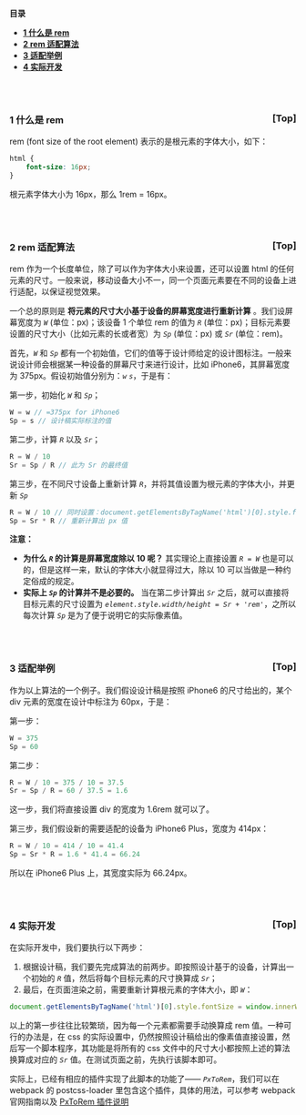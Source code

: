 <a name="index">**目录**</a>

- <a href="#ch1">**1 什么是 rem**</a>
- <a href="#ch2">**2 rem 适配算法**</a>
- <a href="#ch3">**3 适配举例**</a>
- <a href="#ch4">**4 实际开发**</a>

<br>
<br>

### <a name="ch1">1 什么是 rem</a><a style="float:right;text-decoration:none;" href="#index">[Top]</a>

rem (font size of the root element) 表示的是根元素的字体大小，如下：

```css
html {
    font-size: 16px;
}
```

根元素字体大小为 16px，那么 1rem = 16px。

<br>
<br>

### <a name="ch2">2 rem 适配算法</a><a style="float:right;text-decoration:none;" href="#index">[Top]</a>

rem 作为一个长度单位，除了可以作为字体大小来设置，还可以设置 html 的任何元素的尺寸。一般来说，移动设备大小不一，同一个页面元素要在不同的设备上进行适配，以保证视觉效果。

一个总的原则是 **将元素的尺寸大小基于设备的屏幕宽度进行重新计算** 。我们设屏幕宽度为 *```W```* (单位：px)；该设备 1 个单位 rem 的值为 *```R```* (单位：px)；目标元素要设置的尺寸大小（比如元素的长或者宽）为 *```Sp```* (单位：px) 或 *```Sr```* (单位：rem)。

首先，*```W```* 和 *```Sp```* 都有一个初始值，它们的值等于设计师给定的设计图标注。一般来说设计师会根据某一种设备的屏幕尺寸来进行设计，比如 iPhone6，其屏幕宽度为 375px。假设初始值分别为：*```w```* *```s```*，于是有：

第一步，初始化 *```W```* 和 *```Sp```*；
```javascript
W = w // =375px for iPhone6
Sp = s // 设计稿实际标注的值
```

第二步，计算 *```R```* 以及 *```Sr```*；
```javascript
R = W / 10
Sr = Sp / R // 此为 Sr 的最终值
```

第三步，在不同尺寸设备上重新计算 *```R```*，并将其值设置为根元素的字体大小，并更新 *```Sp```*
```javascript
R = W / 10 // 同时设置：document.getElementsByTagName('html')[0].style.fontSize = R + 'px'
Sp = Sr * R // 重新计算出 px 值
```

**注意：**

- **为什么 *```R```* 的计算是屏幕宽度除以 10 呢？** 其实理论上直接设置 *```R = W```* 也是可以的，但是这样一来，默认的字体大小就显得过大，除以 10 可以当做是一种约定俗成的规定。
- **实际上 *```Sp```* 的计算并不是必要的。** 当在第二步计算出 *```Sr```* 之后，就可以直接将目标元素的尺寸设置为 *```element.style.width/height = Sr + 'rem'```*，之所以每次计算 *```Sp```* 是为了便于说明它的实际像素值。

<br>
<br>

### <a name="ch3">3 适配举例</a><a style="float:right;text-decoration:none;" href="#index">[Top]</a>

作为以上算法的一个例子。我们假设设计稿是按照 iPhone6 的尺寸给出的，某个 div 元素的宽度在设计中标注为 60px，于是：

第一步：
```javascript
W = 375
Sp = 60
```

第二步：
```javascript
R = W / 10 = 375 / 10 = 37.5
Sr = Sp / R = 60 / 37.5 = 1.6
```
这一步，我们将直接设置 div 的宽度为 1.6rem 就可以了。

第三步，我们假设新的需要适配的设备为 iPhone6 Plus，宽度为 414px：
```javascript
R = W / 10 = 414 / 10 = 41.4
Sp = Sr * R = 1.6 * 41.4 = 66.24
```
所以在 iPhone6 Plus 上，其宽度实际为 66.24px。

<br>
<br>

### <a name="ch4">4 实际开发</a><a style="float:right;text-decoration:none;" href="#index">[Top]</a>

在实际开发中，我们要执行以下两步：

1. 根据设计稿，我们要先完成算法的前两步。即按照设计基于的设备，计算出一个初始的 *```R```* 值，然后将每个目标元素的尺寸换算成 *```Sr```*；
2. 最后，在页面渲染之前，需要重新计算根元素的字体大小，即 *```W```*：

```javascript
document.getElementsByTagName('html')[0].style.fontSize = window.innerWidth / 10 + 'px';
```

以上的第一步往往比较繁琐，因为每一个元素都需要手动换算成 rem 值。一种可行的办法是，在 css 的实际设置中，仍然按照设计稿给出的像素值直接设置，然后写一个脚本程序，其功能是将所有的 css 文件中的尺寸大小都按照上述的算法换算成对应的 *```Sr```* 值。在测试页面之前，先执行该脚本即可。

实际上，已经有相应的插件实现了此脚本的功能了—— *```PxToRem```*，我们可以在 webpack 的 postcss-loader 里包含这个插件，具体的用法，可以参考 webpack 官网指南以及 [PxToRem 插件说明](https://github.com/cuth/postcss-pxtorem)




